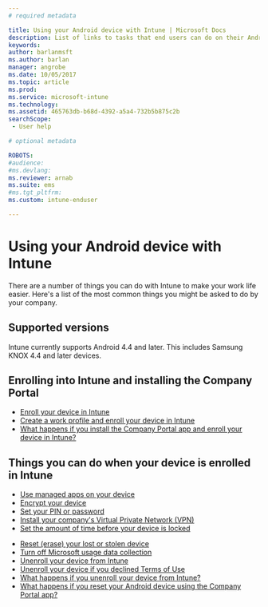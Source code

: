 ```yaml
---
# required metadata

title: Using your Android device with Intune | Microsoft Docs
description: List of links to tasks that end users can do on their Android mobile device when the device is enrolled in Intune
keywords:
author: barlanmsft
ms.author: barlan
manager: angrobe
ms.date: 10/05/2017
ms.topic: article
ms.prod:
ms.service: microsoft-intune
ms.technology:
ms.assetid: 465763db-b68d-4392-a5a4-732b5b875c2b
searchScope:
 - User help

# optional metadata

ROBOTS:  
#audience:
#ms.devlang:
ms.reviewer: arnab
ms.suite: ems
#ms.tgt_pltfrm:
ms.custom: intune-enduser

---
```



# Using your Android device with Intune

There are a number of things you can do with Intune to make your work life easier. Here's a list of the most common things you might be asked to do by your company.

## Supported versions

Intune currently supports Android 4.4 and later. This includes Samsung KNOX 4.4 and later devices.

## Enrolling into Intune and installing the Company Portal

- [Enroll your device in Intune](enroll-your-device-in-Intune-android.md)
- [Create a work profile and enroll your device in Intune](create-a-work-profile-and-enroll-your-device-in-intune-android.md)
- [What happens if you install the Company Portal app and enroll your device in Intune?](what-happens-if-you-install-the-company-portal-app-and-enroll-your-device-in-intune-android.md)

## Things you can do when your device is enrolled in Intune

- [Use managed apps on your device](use-managed-apps-on-your-device-android.md)
- [Encrypt your device](encrypt-your-device-android.md)
- [Set your PIN or password](set-your-pin-or-password-android.md)
- [Install your company's Virtual Private Network (VPN)](install-your-companys-virtual-private-network-VPN-android.md)
- [Set the amount of time before your device is locked](set-the-amount-of-time-before-your-device-is-locked-android.md)
<!--- [Reset (erase) your lost or stolen device](reset-erase-your-lost-or-stolen-device-android.md)-->
- [Reset (erase) your lost or stolen device](reset-erase-your-device-cpwebsite.md)
- [Turn off Microsoft usage data collection](turn-off-microsoft-usage-data-collection-android.md)
- [Unenroll your device from Intune](unenroll-your-device-from-intune-android.md)
- [Unenroll your device if you declined Terms of Use](unenroll-your-device-from-intune-if-you-declined-terms-of-use-android.md)
- [What happens if you unenroll your device from Intune?](what-happens-if-you-unenroll-your-device-from-intune-android.md)
- [What happens if you reset your Android device using the Company Portal app?](what-happens-if-you-reset-your-device-using-the-company-portal-android.md)
<!--- - [What is the Rights Management sharing app?](what-is-the-rms-sharing-app-android.md) --->
